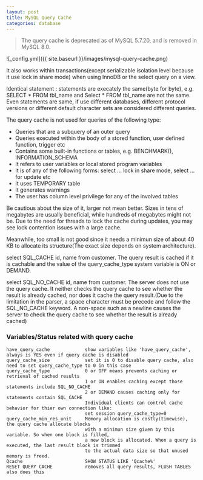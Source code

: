 ```yaml
---
layout: post
title: MySQL Query Cache
categories: database
---
```


> The query cache is deprecated as of MySQL 5.7.20, and is removed in MySQL 8.0.

![_config.yml]({{ site.baseurl }}/images/mysql-query-cache.png)

It also works within transactions(except serializable isolation level because it use lock in share mode) when using InnoDB 
or the select query on a view.

Identical statement : statements are execately the same(byte for byte), 
e.g. SELECT * FROM tbl_name and Select * FROM tbl_name are not the same.
Even statements are same, if use different databases, different protocol versions or different default character sets
are considered different queries.

The query cache is not used for queries of the following type:
- Queries that are a subquery of an outer query
- Queries executed within the body of a stored function, user defined function, trigger etc
- Contains some built-in functions or tables, e.g. BENCHMARK(), INFORMATION_SCHEMA
- It refers to user variables or local stored program variables
- It is of any of the following forms: select ... lock in share mode, select ... for update etc
- It uses TEMPORARY table
- It generates warnings
- The user has column level privilege for any of the involved tables

Be cautious about the size of it, larger not mean better.  Sizes in tens of megabytes are usually beneficial, while
hundreds of megabytes might not be. Due to the need for threads to lock the cache during updates, you may see lock 
contention issues with a large cache.

Meanwhile, too small is not good since it needs a minimun size of about 40 KB to allocate its structure(The exact size
depends on system architecture).

select SQL_CACHE id, name from customer.
The query result is cached if it is cachable and the value of the query_cache_type system variable is ON or DEMAND.

select SQL_NO_CACHE id, name from customer.
The server does not use the query cache. It neither checks the query cache to see whether the result is already cached,
nor does it cache the query result.(Due to the limitation in the parser, a space character must be precede and follow
the SQL_NO_CACHE keyword. A non-space such as a newline causes the server to check the query cache to see whether the 
result is already cached)

### Variables/Status related with query cache
```
have_query_cache             show variables like 'have_query_cache', always is YES even if query cache is disabled
query_cache_size             set it is 0 to disable query cache, also need to set query_cache_type to 0 in this case
query_cache_type             0 or OFF means prevents caching or retrieval of cached results
                             1 or ON enables caching except those statements include SQL_NO_CACHE
                             2 or DEMAND causes caching only for statements contain SQL_CACHE
                             Individual clients can control cache behavior for thier own connection like:
                             set session query_cache_type=0
query_cache_min_res_unit     Memory allocation is costly(timewise), the query cache allocate blocks 
                             with a minimun size given by this variable. So when one block is filled, 
                             a new block is allocated. When a query is executed, the last result block is trimmed
                             to the actual data size so that unused memory is freed.
Qcache                       SHOW STATUS LIKE 'Qcache%'
RESET QUERY CACHE            removes all query results, FLUSH TABLES also does this
```

